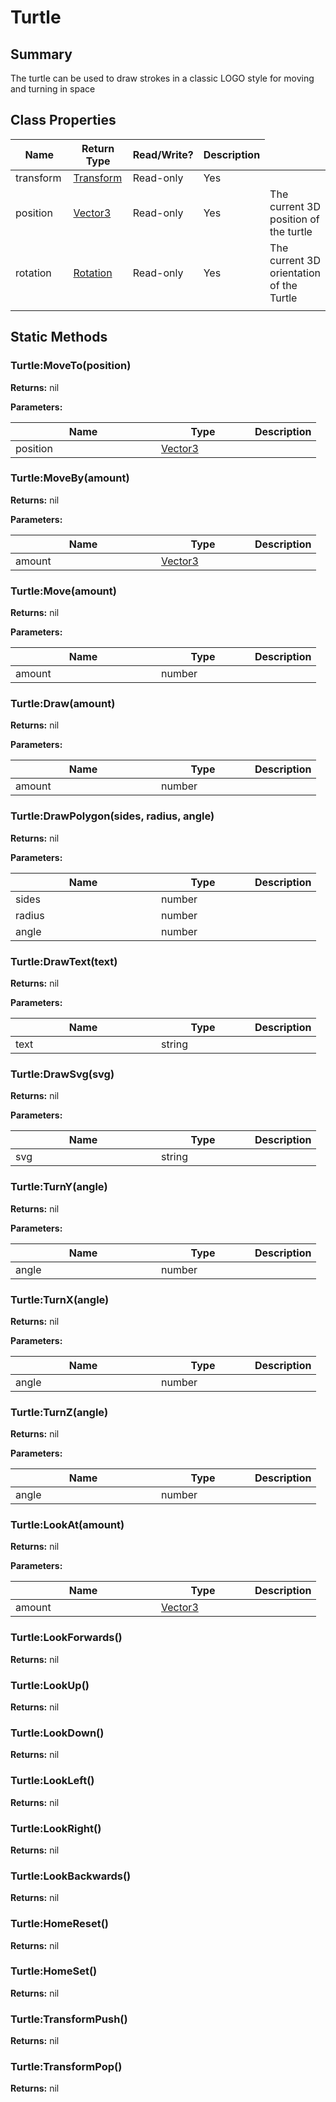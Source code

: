 
# Turtle

## Summary
The turtle can be used to draw strokes in a classic LOGO style for moving and turning in space

## Class Properties

<table>
<thead><tr><th width="225">Name</th><th width="160">Return Type</th><th width="80">Read/Write?</th><th>Description</th></tr></thead>
<tbody>
<tr><td>transform</td><td><a href="transform.md">Transform</a></td><td>Read-only</td><td>Yes</td><td></td></tr>
<tr><td>position</td><td><a href="vector3.md">Vector3</a></td><td>Read-only</td><td>Yes</td><td>The current 3D position of the turtle</td></tr>
<tr><td>rotation</td><td><a href="rotation.md">Rotation</a></td><td>Read-only</td><td>Yes</td><td>The current 3D orientation of the Turtle</td></tr>
<tr><td></td><td></td><td></td></tr></tbody></table>




## Static Methods

        
### Turtle:MoveTo(position)



**Returns:** nil


**Parameters:**

<table data-full-width="false">
<thead><tr><th width="217">Name</th><th width="134">Type</th><th>Description</th></tr></thead>
<tbody><tr><td>position</td><td><a href="vector3.md">Vector3</a></td><td></td></tr></tbody></table>






### Turtle:MoveBy(amount)



**Returns:** nil


**Parameters:**

<table data-full-width="false">
<thead><tr><th width="217">Name</th><th width="134">Type</th><th>Description</th></tr></thead>
<tbody><tr><td>amount</td><td><a href="vector3.md">Vector3</a></td><td></td></tr></tbody></table>






### Turtle:Move(amount)



**Returns:** nil


**Parameters:**

<table data-full-width="false">
<thead><tr><th width="217">Name</th><th width="134">Type</th><th>Description</th></tr></thead>
<tbody><tr><td>amount</td><td>number</td><td></td></tr></tbody></table>






### Turtle:Draw(amount)



**Returns:** nil


**Parameters:**

<table data-full-width="false">
<thead><tr><th width="217">Name</th><th width="134">Type</th><th>Description</th></tr></thead>
<tbody><tr><td>amount</td><td>number</td><td></td></tr></tbody></table>






### Turtle:DrawPolygon(sides, radius, angle)



**Returns:** nil


**Parameters:**

<table data-full-width="false">
<thead><tr><th width="217">Name</th><th width="134">Type</th><th>Description</th></tr></thead>
<tbody><tr><td>sides</td><td>number</td><td></td></tr>
<tr><td>radius</td><td>number</td><td></td></tr>
<tr><td>angle</td><td>number</td><td></td></tr></tbody></table>






### Turtle:DrawText(text)



**Returns:** nil


**Parameters:**

<table data-full-width="false">
<thead><tr><th width="217">Name</th><th width="134">Type</th><th>Description</th></tr></thead>
<tbody><tr><td>text</td><td>string</td><td></td></tr></tbody></table>






### Turtle:DrawSvg(svg)



**Returns:** nil


**Parameters:**

<table data-full-width="false">
<thead><tr><th width="217">Name</th><th width="134">Type</th><th>Description</th></tr></thead>
<tbody><tr><td>svg</td><td>string</td><td></td></tr></tbody></table>






### Turtle:TurnY(angle)



**Returns:** nil


**Parameters:**

<table data-full-width="false">
<thead><tr><th width="217">Name</th><th width="134">Type</th><th>Description</th></tr></thead>
<tbody><tr><td>angle</td><td>number</td><td></td></tr></tbody></table>






### Turtle:TurnX(angle)



**Returns:** nil


**Parameters:**

<table data-full-width="false">
<thead><tr><th width="217">Name</th><th width="134">Type</th><th>Description</th></tr></thead>
<tbody><tr><td>angle</td><td>number</td><td></td></tr></tbody></table>






### Turtle:TurnZ(angle)



**Returns:** nil


**Parameters:**

<table data-full-width="false">
<thead><tr><th width="217">Name</th><th width="134">Type</th><th>Description</th></tr></thead>
<tbody><tr><td>angle</td><td>number</td><td></td></tr></tbody></table>






### Turtle:LookAt(amount)



**Returns:** nil


**Parameters:**

<table data-full-width="false">
<thead><tr><th width="217">Name</th><th width="134">Type</th><th>Description</th></tr></thead>
<tbody><tr><td>amount</td><td><a href="vector3.md">Vector3</a></td><td></td></tr></tbody></table>






### Turtle:LookForwards()



**Returns:** nil






### Turtle:LookUp()



**Returns:** nil






### Turtle:LookDown()



**Returns:** nil






### Turtle:LookLeft()



**Returns:** nil






### Turtle:LookRight()



**Returns:** nil






### Turtle:LookBackwards()



**Returns:** nil






### Turtle:HomeReset()



**Returns:** nil






### Turtle:HomeSet()



**Returns:** nil






### Turtle:TransformPush()



**Returns:** nil






### Turtle:TransformPop()



**Returns:** nil





    

